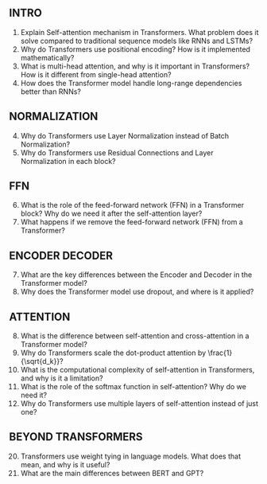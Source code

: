 ## INTRO

1. Explain Self-attention mechanism in Transformers. What problem does it solve compared to traditional sequence models like RNNs and LSTMs?
2. Why do Transformers use positional encoding? How is it implemented mathematically?
3. What is multi-head attention, and why is it important in Transformers? How is it different from single-head attention?
4. How does the Transformer model handle long-range dependencies better than RNNs?

## NORMALIZATION

4. Why do Transformers use Layer Normalization instead of Batch Normalization?
5. Why do Transformers use Residual Connections and Layer Normalization in each block?

## FFN
6. What is the role of the feed-forward network (FFN) in a Transformer block? Why do we need it after the self-attention layer?
7. What happens if we remove the feed-forward network (FFN) from a Transformer?

## ENCODER DECODER
7. What are the key differences between the Encoder and Decoder in the Transformer model?
8. Why does the Transformer model use dropout, and where is it applied?

## ATTENTION
8. What is the difference between self-attention and cross-attention in a Transformer model?
6. Why do Transformers scale the dot-product attention by \frac{1}{\sqrt{d_k}}?
7. What is the computational complexity of self-attention in Transformers, and why is it a limitation?
8. What is the role of the softmax function in self-attention? Why do we need it?
9. Why do Transformers use multiple layers of self-attention instead of just one?

## BEYOND TRANSFORMERS
20. Transformers use weight tying in language models. What does that mean, and why is it useful? 
21. What are the main differences between BERT and GPT?
